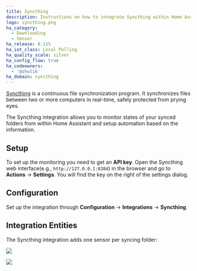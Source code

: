 ```yaml
---
title: Syncthing
description: Instructions on how to integrate Syncthing within Home Assistant.
logo: syncthing.png
ha_category:
  - Downloading
  - Sensor
ha_release: 0.115
ha_iot_class: Local Polling
ha_quality_scale: silver
ha_config_flow: true
ha_codeowners:
  - '@zhulik'
ha_domain: syncthing
---
```


[Syncthing](https://syncthing.net/) is a continuous file synchronization program. It synchronizes files between two or more computers 
in real-time, safely protected from prying eyes.

The Syncthing integration allows you to monitor states of your synced folders from within Home Assistant and setup automation based on the information.

## Setup

To set up the monitoring you need to get an **API key**. Open the Syncthing web 
interface(e.g., `http://127.0.0.1:8384`) in the browser and go to **Actions** -> **Settings**. You will find
the key on the right of the settings dialog.

## Configuration

Set up the integration through **Configuration** -> **Integrations** -> **Syncthing**.
  
## Integration Entities

The Syncthing integration adds one sensor per syncing folder:

<p class='img'>
  <img src='{{site_root}}/images/integrations/syncthing/sensors.png' />
</p>

<p class='img'>
  <img src='{{site_root}}/images/integrations/syncthing/sensor.png' />
</p>

